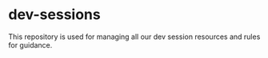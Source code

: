 # dev-sessions
This repository is used for managing all our dev session resources and rules for guidance.
